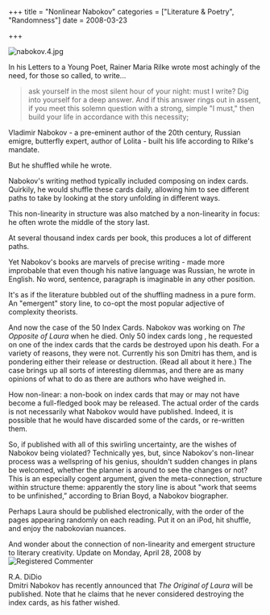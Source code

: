 +++
title = "Nonlinear Nabokov"
categories = ["Literature & Poetry", "Randomness"]
date = 2008-03-23


+++


<img alt="nabokov.4.jpg" src="https://www.fractalog.com/jpg/nabokov.4.jpg" />


 
In his Letters to a Young Poet, Rainer Maria Rilke wrote most achingly of the need, for those so called, to write...
 
<blockquote> 
ask yourself in the most silent hour of your night:  must I write?  Dig into yourself for a deep answer.  And if this answer rings out in assent, if you meet this solemn question with a strong, simple &quot;I must,&quot; then build your life in accordance with this necessity; 
 </blockquote>
 
Vladimir Nabokov - a pre-eminent author of the 20th century, Russian emigre, butterfly expert, author of Lolita - built his life according to Rilke's mandate.
 
But he shuffled while he wrote.
 
Nabokov's writing method typically included composing on index cards. Quirkily, he would shuffle these cards daily, allowing him to see different paths to take by looking at the story unfolding in different ways.
 
This non-linearity in structure was also matched by a non-linearity in focus: he often wrote the middle of the story last.
 
At several thousand index cards per book, this produces a lot of different paths.
 
Yet Nabokov's books are marvels of precise writing - made more improbable that even though his native language was Russian, he wrote in English. No word, sentence, paragraph is imaginable in any other position.
 
It's as if the literature bubbled out of the shuffling madness in a pure form. An &quot;emergent&quot; story line, to co-opt the most popular adjective of complexity theorists.
 
And now the case of the 50 Index Cards. Nabokov was working on <em>The Opposite of Laura</em> when he died.  Only 50 index cards long , he requested on one of the index cards that the cards be destroyed upon his death. For a variety of reasons, they were not. Currently his son Dmitri has them, and is pondering either their release or destruction. (Read all about it here.) The case brings up all sorts of interesting dilemmas, and there are as many opinions of what to do as there are authors who have weighed in.
 
How non-linear: a non-book on index cards that may or may not have become a full-fledged book may be released. The actual order of the cards is not necessarily what Nabokov would have published. Indeed, it is possible that he would have discarded some of the cards, or re-written them.
 
So, if published with all of this swirling uncertainty, are the wishes of Nabokov being violated? Technically yes, but, since Nabokov's non-linear process was a wellspring of his genius, shouldn't sudden changes in plans be welcomed, whether the planner is around to see the changes or not? This is an especially cogent argument, given the meta-connection, structure within structure theme: apparently the story line is about &quot;work that seems to be unfinished,&rdquo; according to Brian Boyd, a Nabokov biographer.
 
Perhaps Laura should be published electronically, with the order of the pages appearing randomly on each reading. Put it on an iPod, hit shuffle, and enjoy the nabokovian nuances.
 
And wonder about the  connection of non-linearity and emergent structure to  literary creativity.
                                Update on Monday, April 28, 2008 by              <img title="Registered Commenter" alt="Registered Commenter" class="inline-icon" rel="blk_ko_18" src="https://www.fractalog.com/png/transparent.png" style="background:transparent url(/universal/images/core-resources/icons/blk_ko_18/user-registered.png) top left no-repeat;"/>

R.A. DiDio                      
Dmitri Nabokov has recently announced that <em>The Original of Laura</em> will be published. Note that he claims that he never considered destroying the index cards, as his father wished.
